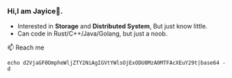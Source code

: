 ### Hi,I am Jayice👋.
- Interested in **Storage** and **Distributed System**, But just know little.
- Can code in Rust/C++/Java/Golang, but just a noob.

📫 Reach me
```
echo d2VjaGF0OmpheWljZTY2NiAgIGVtYWlsOjExODU0MzA0MTFAcXEuY29t|base64 -d
```

<!--
**JayiceZ/JayiceZ** is a ✨ _special_ ✨ repository because its `README.md` (this file) appears on your GitHub profile.

Here are some ideas to get you started:

- 🔭 I’m currently working on ...
- 👯 I’m looking to collaborate on ...
- 🤔 I’m looking for help with ...
- 💬 Ask me about ...
- 📫 How to reach me: ...
- 😄 Pronouns: ...
- ⚡ Fun fact: ...
-->
